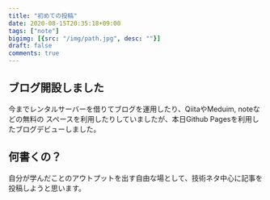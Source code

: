 ```yaml
---
title: "初めての投稿"
date: 2020-08-15T20:35:18+09:00
tags: ["note"]
bigimg: [{src: "/img/path.jpg", desc: ""}]
draft: false
comments: true
---
```


## ブログ開設しました

今までレンタルサーバーを借りてブログを運用したり、QiitaやMeduim, noteなどの無料の
スペースを利用したりしていましたが、本日Github Pagesを利用したブログデビューしました。

<!--more-->

## 何書くの？

自分が学んだことのアウトプットを出す自由な場として、技術ネタ中心に記事を投稿しようと思います。
